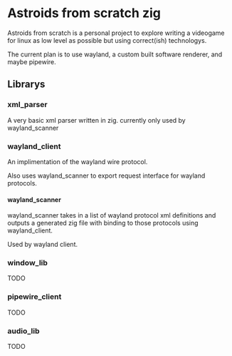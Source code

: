 # Astroids from scratch zig

Astroids from scratch is a personal project to explore writing a videogame for linux as low level as possible but using correct(ish) technologys.

The current plan is to use wayland, a custom built software renderer, and maybe pipewire.

## Librarys

### xml_parser

A very basic xml parser written in zig. currently only used by wayland_scanner

### wayland_client

An implimentation of the wayland wire protocol.

Also uses wayland_scanner to export request interface for wayland protocols.

#### wayland_scanner

wayland_scanner takes in a list of wayland protocol xml definitions and outputs a generated zig file with binding to those protocols using wayland_client.

Used by wayland client.

### window_lib

TODO

### pipewire_client

TODO

### audio_lib

TODO

